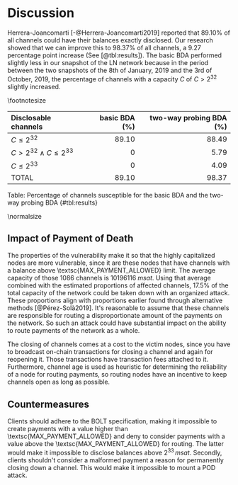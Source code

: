 Discussion
==========

Herrera-Joancomarti [-@Herrera-Joancomarti2019] reported that 89.10% of all channels could have their balances exactly disclosed. Our research showed that we can improve this to 98.37% of all channels, a 9.27 percentage point increase (See [@tbl:results]). The basic BDA performed slightly less in our snapshot of the LN network because in the period between the two snapshots of the 8th of January, 2019 and the 3rd of October, 2019, the percentage of channels with a capacity $C$ of $C > 2^{32}$ slightly increased.

\footnotesize

|       Disclosable channels       | basic BDA (%) | two-way probing BDA (%) |
| :------------------------------- | ------------: | ----------------------: |
| $C \leq 2^{32}$                  |         89.10 |                   88.49 |
| $C > 2^{32} \land C \leq 2^{33}$ |             0 |                    5.79 |
| $C \leq 2^{33}$                  |             0 |                    4.09 |
| TOTAL                            |         89.10 |                   98.37 |

Table: Percentage of channels susceptible for the basic BDA and the two-way probing BDA {#tbl:results}

\normalsize

Impact of Payment of Death
--------------------------
The properties of the vulnerability make it so that the highly capitalized nodes are more vulnerable, since it are these nodes that have channels with a balance above \textsc{MAX\_PAYMENT\_ALLOWED} limit. The average capacity of those 1086 channels is $10196116\;msat$. Using that average combined with the estimated proportions of affected channels, 17.5% of the total capacity of the network could be taken down with an organized attack. These proportions align with proportions earlier found through alternative methods [@Pérez-Solà2019]. It's reasonable to assume that these channels are responsible for routing a disproportionate amount of the payments on the network. So such an attack could have substantial impact on the ability to route payments of the network as a whole.

The closing of channels comes at a cost to the victim nodes, since you have to broadcast on-chain transactions for closing a channel and again for reopening it. Those transactions have transaction fees attached to it. Furthermore, channel age is used as heuristic for determining the reliability of a node for routing payments, so routing nodes have an incentive to keep channels open as long as possible.

Countermeasures
---------------
Clients should adhere to the BOLT specification, making it impossible to create payments with a value higher than \textsc{MAX\_PAYMENT\_ALLOWED} and deny to consider payments with a value above the \textsc{MAX\_PAYMENT\_ALLOWED} for routing. The latter would make it impossible to disclose balances above $2^{33}\,msat$. Secondly, clients shouldn't consider a malformed payment a reason for permanently closing down a channel. This would make it impossible to mount a POD attack.
